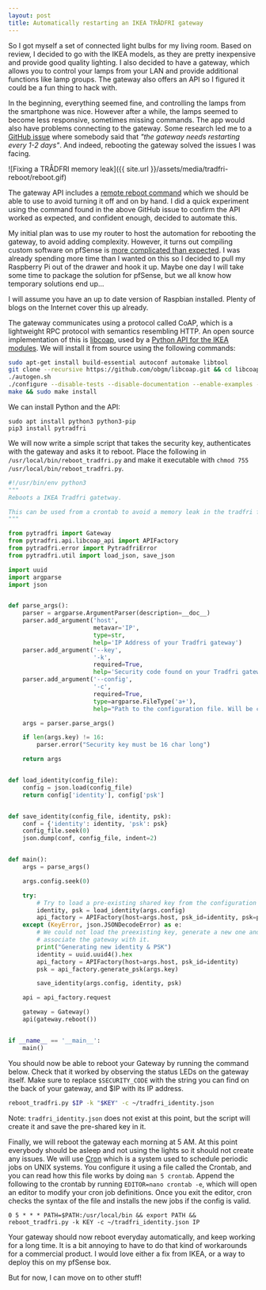 ```yaml
---
layout: post
title: Automatically restarting an IKEA TRÅDFRI gateway
---
```


So I got myself a set of connected light bulbs for my living room.
Based on review, I decided to go with the IKEA models, as they are pretty inexpensive and provide good quality lighting.
I also decided to have a gateway, which allows you to control your lamps from your LAN and provide additional functions like lamp groups.
The gateway also offers an API so I figured it could be a fun thing to hack with. 

In the beginning, everything seemed fine, and controlling the lamps from the smartphone was nice.
However after a while, the lamps seemed to become less responsive, sometimes missing commands.
The app would also have problems connecting to the gateway.
Some research led me to a [GitHub issue](https://github.com/ggravlingen/pytradfri/issues/54) where somebody said that *"the gateway needs restarting every 1-2 days"*.
And indeed, rebooting the gateway solved the issues I was facing.

![Fixing a TRÅDFRI memory leak]({{ site.url }}/assets/media/tradfri-reboot/reboot.gif)

The gateway API includes a [remote reboot command](https://github.com/ggravlingen/pytradfri/blob/70ff6b83c6c64708f7ed22f2193406b0a10b0e64/pytradfri/gateway.py#L171-L179) which we should be able to use to avoid turning it off and on by hand.
I did a quick experiment using the command found in the above GitHub issue to confirm the API worked as expected, and confident enough, decided to automate this.

My initial plan was to use my router to host the automation for rebooting the gateway, to avoid adding complexity.
However, it turns out compiling custom software on pfSense is [more complicated than expected](https://docs.netgate.com/pfsense/en/latest/development/compiling-software-on-the-firewall.html).
I was already spending more time than I wanted on this so I decided to pull my Raspberry Pi out of the drawer and hook it up.
Maybe one day I will take some time to package the solution for pfSense, but we all know how temporary solutions end up... 

I will assume you have an up to date version of Raspbian installed.
Plenty of blogs on the Internet cover this up already.

The gateway communicates using a protocol called CoAP, which is a lightweight RPC protocol with semantics resembling HTTP.
An open source implementation of this is [libcoap](https://libcoap.net/), used by a [Python API for the IKEA modules](https://github.com/ggravlingen/pytradfri).
We will install it from source using the following commands:

```bash
sudo apt-get install build-essential autoconf automake libtool
git clone --recursive https://github.com/obgm/libcoap.git && cd libcoap
./autogen.sh
./configure --disable-tests --disable-documentation --enable-examples --with-tinydtls --disable-shared --prefix=/usr/local
make && sudo make install
```

We can install Python and the API:

```shell
sudo apt install python3 python3-pip
pip3 install pytradfri
```

We will now write a simple script that takes the security key, authenticates with the gateway and asks it to reboot.
Place the following in `/usr/local/bin/reboot_tradfri.py` and make it executable with `chmod 755 /usr/local/bin/reboot_tradfri.py`.

```python
#!/usr/bin/env python3
"""
Reboots a IKEA Tradfri gatetway.

This can be used from a crontab to avoid a memory leak in the tradfri firmware.
"""

from pytradfri import Gateway
from pytradfri.api.libcoap_api import APIFactory
from pytradfri.error import PytradfriError
from pytradfri.util import load_json, save_json

import uuid
import argparse
import json


def parse_args():
    parser = argparse.ArgumentParser(description=__doc__)
    parser.add_argument('host',
                        metavar='IP',
                        type=str,
                        help='IP Address of your Tradfri gateway')
    parser.add_argument('--key',
                        '-k',
                        required=True,
                        help='Security code found on your Tradfri gateway')
    parser.add_argument('--config',
                        '-c',
                        required=True,
                        type=argparse.FileType('a+'),
                        help="Path to the configuration file. Will be created if it does not exist.")

    args = parser.parse_args()

    if len(args.key) != 16:
        parser.error("Security key must be 16 char long")

    return args


def load_identity(config_file):
    config = json.load(config_file)
    return config['identity'], config['psk']


def save_identity(config_file, identity, psk):
    conf = {'identity': identity, 'psk': psk}
    config_file.seek(0)
    json.dump(conf, config_file, indent=2)


def main():
    args = parse_args()

    args.config.seek(0)

    try:
        # Try to load a pre-existing shared key from the configuration file
        identity, psk = load_identity(args.config)
        api_factory = APIFactory(host=args.host, psk_id=identity, psk=psk)
    except (KeyError, json.JSONDecodeError) as e:
        # We could not load the preexisting key, generate a new one and
        # associate the gateway with it.
        print("Generating new identity & PSK")
        identity = uuid.uuid4().hex
        api_factory = APIFactory(host=args.host, psk_id=identity)
        psk = api_factory.generate_psk(args.key)

        save_identity(args.config, identity, psk)

    api = api_factory.request

    gateway = Gateway()
    api(gateway.reboot())


if __name__ == '__main__':
    main()
```


You should now be able to reboot your Gateway by running the command below.
Check that it worked by observing the status LEDs on the gateway itself.
Make sure to replace `$SECURITY_CODE` with the string you can find on the back of your gateway, and $IP with its IP address.

```bash
reboot_tradfri.py $IP -k "$KEY" -c ~/tradfri_identity.json
```

Note: `tradfri_identity.json` does not exist at this point, but the script will create it and save the pre-shared key in it.

Finally, we will reboot the gateway each morning at 5 AM.
At this point everybody should be asleep and not using the lights so it should not create any issues.
We will use [Cron](https://en.wikipedia.org/wiki/Cron) which is a system used to schedule periodic jobs on UNIX systems.
You configure it using a file called the Crontab, and you can read how this file works by doing `man 5 crontab`.
Append the following to the crontab by running `EDITOR=nano crontab -e`, which will open an editor to modify your cron job definitions.
Once you exit the editor, cron checks the syntax of the file and installs the new jobs if the config is valid.

```
0 5 * * * PATH=$PATH:/usr/local/bin && export PATH && reboot_tradfri.py -k KEY -c ~/tradfri_identity.json IP
```

Your gateway should now reboot everyday automatically, and keep working for a long time.
It is a bit annoying to have to do that kind of workarounds for a commercial product.
I would love either a fix from IKEA, or a way to deploy this on my pfSense box.

But for now, I can move on to other stuff!
